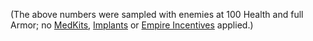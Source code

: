 (The above numbers were sampled with enemies at 100 Health and full
Armor; no [MedKits](MedKit.md "wikilink"), [Implants](Implants.md "wikilink")
or [Empire Incentives](Empire_Incentives.md "wikilink") applied.)
